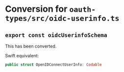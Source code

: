 # Conversion for `oauth-types/src/oidc-userinfo.ts`

## `export const oidcUserinfoSchema`

This has been converted.

Swift equivalent:

```swift
public struct OpenIDConnectUserInfo: Codable
```
